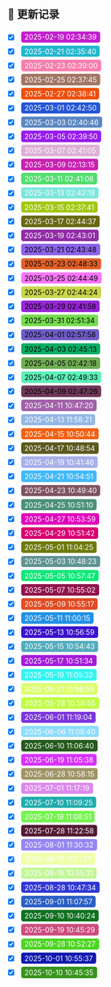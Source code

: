 ## 📅 更新记录

- [x] <span style="display:inline-block; padding:0.2em 0.5em; margin:0.2em; border-radius:0.3em; background:#C21ECD; color:#fff;">2025-02-19 02:34:39</span>
- [x] <span style="display:inline-block; padding:0.2em 0.5em; margin:0.2em; border-radius:0.3em; background:#23B7CF; color:#fff;">2025-02-21 02:35:40</span>
- [x] <span style="display:inline-block; padding:0.2em 0.5em; margin:0.2em; border-radius:0.3em; background:#F87EAE; color:#fff;">2025-02-23 02:39:00</span>
- [x] <span style="display:inline-block; padding:0.2em 0.5em; margin:0.2em; border-radius:0.3em; background:#A17564; color:#fff;">2025-02-25 02:37:45</span>
- [x] <span style="display:inline-block; padding:0.2em 0.5em; margin:0.2em; border-radius:0.3em; background:#EE4F0C; color:#fff;">2025-02-27 02:38:41</span>
- [x] <span style="display:inline-block; padding:0.2em 0.5em; margin:0.2em; border-radius:0.3em; background:#2556D5; color:#fff;">2025-03-01 02:42:50</span>
- [x] <span style="display:inline-block; padding:0.2em 0.5em; margin:0.2em; border-radius:0.3em; background:#5A87C2; color:#fff;">2025-03-03 02:40:46</span>
- [x] <span style="display:inline-block; padding:0.2em 0.5em; margin:0.2em; border-radius:0.3em; background:#981CED; color:#fff;">2025-03-05 02:39:50</span>
- [x] <span style="display:inline-block; padding:0.2em 0.5em; margin:0.2em; border-radius:0.3em; background:#DEB0D6; color:#fff;">2025-03-07 02:41:05</span>
- [x] <span style="display:inline-block; padding:0.2em 0.5em; margin:0.2em; border-radius:0.3em; background:#C722B0; color:#fff;">2025-03-09 02:13:15</span>
- [x] <span style="display:inline-block; padding:0.2em 0.5em; margin:0.2em; border-radius:0.3em; background:#52DE6F; color:#fff;">2025-03-11 02:41:08</span>
- [x] <span style="display:inline-block; padding:0.2em 0.5em; margin:0.2em; border-radius:0.3em; background:#7EE6DD; color:#fff;">2025-03-13 02:42:18</span>
- [x] <span style="display:inline-block; padding:0.2em 0.5em; margin:0.2em; border-radius:0.3em; background:#A2C711; color:#fff;">2025-03-15 02:37:41</span>
- [x] <span style="display:inline-block; padding:0.2em 0.5em; margin:0.2em; border-radius:0.3em; background:#696814; color:#fff;">2025-03-17 02:44:37</span>
- [x] <span style="display:inline-block; padding:0.2em 0.5em; margin:0.2em; border-radius:0.3em; background:#912BA6; color:#fff;">2025-03-19 02:43:01</span>
- [x] <span style="display:inline-block; padding:0.2em 0.5em; margin:0.2em; border-radius:0.3em; background:#8B64EA; color:#000;">2025-03-21 02:43:48</span>
- [x] <span style="display:inline-block; padding:0.2em 0.5em; margin:0.2em; border-radius:0.3em; background:#E16027; color:#000;">2025-03-23 02:48:33</span>
- [x] <span style="display:inline-block; padding:0.2em 0.5em; margin:0.2em; border-radius:0.3em; background:#FB75F9; color:#000;">2025-03-25 02:44:49</span>
- [x] <span style="display:inline-block; padding:0.2em 0.5em; margin:0.2em; border-radius:0.3em; background:#CAD64C; color:#000;">2025-03-27 02:44:24</span>
- [x] <span style="display:inline-block; padding:0.2em 0.5em; margin:0.2em; border-radius:0.3em; background:#9725D4; color:#000;">2025-03-29 02:41:58</span>
- [x] <span style="display:inline-block; padding:0.2em 0.5em; margin:0.2em; border-radius:0.3em; background:#75DB4F; color:#000;">2025-03-31 02:51:34</span>
- [x] <span style="display:inline-block; padding:0.2em 0.5em; margin:0.2em; border-radius:0.3em; background:#6F5DC6; color:#000;">2025-04-01 02:57:58</span>
- [x] <span style="display:inline-block; padding:0.2em 0.5em; margin:0.2em; border-radius:0.3em; background:#08AF64; color:#000;">2025-04-03 02:45:13</span>
- [x] <span style="display:inline-block; padding:0.2em 0.5em; margin:0.2em; border-radius:0.3em; background:#70AD53; color:#000;">2025-04-05 02:42:18</span>
- [x] <span style="display:inline-block; padding:0.2em 0.5em; margin:0.2em; border-radius:0.3em; background:#5BF0B7; color:#000;">2025-04-07 02:49:33</span>
- [x] <span style="display:inline-block; padding:0.2em 0.5em; margin:0.2em; border-radius:0.3em; background:#6E3858; color:#000;">2025-04-09 02:47:26</span>
- [x] <span style="display:inline-block; padding:0.2em 0.5em; margin:0.2em; border-radius:0.3em; background:#A261A9; color:#fff;">2025-04-11 10:47:20</span>
- [x] <span style="display:inline-block; padding:0.2em 0.5em; margin:0.2em; border-radius:0.3em; background:#94B7E2; color:#fff;">2025-04-13 11:58:21</span>
- [x] <span style="display:inline-block; padding:0.2em 0.5em; margin:0.2em; border-radius:0.3em; background:#F26113; color:#fff;">2025-04-15 10:50:44</span>
- [x] <span style="display:inline-block; padding:0.2em 0.5em; margin:0.2em; border-radius:0.3em; background:#5D5920; color:#fff;">2025-04-17 10:48:54</span>
- [x] <span style="display:inline-block; padding:0.2em 0.5em; margin:0.2em; border-radius:0.3em; background:#A7B0E9; color:#fff;">2025-04-19 10:41:46</span>
- [x] <span style="display:inline-block; padding:0.2em 0.5em; margin:0.2em; border-radius:0.3em; background:#42B9FA; color:#fff;">2025-04-21 10:54:51</span>
- [x] <span style="display:inline-block; padding:0.2em 0.5em; margin:0.2em; border-radius:0.3em; background:#7E5463; color:#fff;">2025-04-23 10:49:40</span>
- [x] <span style="display:inline-block; padding:0.2em 0.5em; margin:0.2em; border-radius:0.3em; background:#4C917A; color:#fff;">2025-04-25 10:51:10</span>
- [x] <span style="display:inline-block; padding:0.2em 0.5em; margin:0.2em; border-radius:0.3em; background:#E000BC; color:#fff;">2025-04-27 10:53:59</span>
- [x] <span style="display:inline-block; padding:0.2em 0.5em; margin:0.2em; border-radius:0.3em; background:#D90073; color:#fff;">2025-04-29 10:51:42</span>
- [x] <span style="display:inline-block; padding:0.2em 0.5em; margin:0.2em; border-radius:0.3em; background:#6D7B0A; color:#fff;">2025-05-01 11:04:25</span>
- [x] <span style="display:inline-block; padding:0.2em 0.5em; margin:0.2em; border-radius:0.3em; background:#5F9392; color:#fff;">2025-05-03 10:48:23</span>
- [x] <span style="display:inline-block; padding:0.2em 0.5em; margin:0.2em; border-radius:0.3em; background:#0DE87A; color:#fff;">2025-05-05 10:57:47</span>
- [x] <span style="display:inline-block; padding:0.2em 0.5em; margin:0.2em; border-radius:0.3em; background:#92144E; color:#fff;">2025-05-07 10:55:02</span>
- [x] <span style="display:inline-block; padding:0.2em 0.5em; margin:0.2em; border-radius:0.3em; background:#E24C25; color:#fff;">2025-05-09 10:55:17</span>
- [x] <span style="display:inline-block; padding:0.2em 0.5em; margin:0.2em; border-radius:0.3em; background:#2391E8; color:#fff;">2025-05-11 11:00:15</span>
- [x] <span style="display:inline-block; padding:0.2em 0.5em; margin:0.2em; border-radius:0.3em; background:#3B13CE; color:#fff;">2025-05-13 10:56:59</span>
- [x] <span style="display:inline-block; padding:0.2em 0.5em; margin:0.2em; border-radius:0.3em; background:#52ADBE; color:#fff;">2025-05-15 10:54:43</span>
- [x] <span style="display:inline-block; padding:0.2em 0.5em; margin:0.2em; border-radius:0.3em; background:#A41CDA; color:#fff;">2025-05-17 10:51:34</span>
- [x] <span style="display:inline-block; padding:0.2em 0.5em; margin:0.2em; border-radius:0.3em; background:#35F5F0; color:#fff;">2025-05-19 11:05:32</span>
- [x] <span style="display:inline-block; padding:0.2em 0.5em; margin:0.2em; border-radius:0.3em; background:#DCFF6E; color:#fff;">2025-05-21 10:56:59</span>
- [x] <span style="display:inline-block; padding:0.2em 0.5em; margin:0.2em; border-radius:0.3em; background:#C1FC45; color:#fff;">2025-05-28 10:58:55</span>
- [x] <span style="display:inline-block; padding:0.2em 0.5em; margin:0.2em; border-radius:0.3em; background:#7C36DD; color:#fff;">2025-06-01 11:19:04</span>
- [x] <span style="display:inline-block; padding:0.2em 0.5em; margin:0.2em; border-radius:0.3em; background:#8DDCFC; color:#fff;">2025-06-06 11:08:40</span>
- [x] <span style="display:inline-block; padding:0.2em 0.5em; margin:0.2em; border-radius:0.3em; background:#265A1D; color:#fff;">2025-06-10 11:06:40</span>
- [x] <span style="display:inline-block; padding:0.2em 0.5em; margin:0.2em; border-radius:0.3em; background:#D831FA; color:#fff;">2025-06-19 11:05:38</span>
- [x] <span style="display:inline-block; padding:0.2em 0.5em; margin:0.2em; border-radius:0.3em; background:#9F9567; color:#fff;">2025-06-28 10:58:15</span>
- [x] <span style="display:inline-block; padding:0.2em 0.5em; margin:0.2em; border-radius:0.3em; background:#DC89ED; color:#fff;">2025-07-01 11:17:19</span>
- [x] <span style="display:inline-block; padding:0.2em 0.5em; margin:0.2em; border-radius:0.3em; background:#20ACAC; color:#fff;">2025-07-10 11:09:25</span>
- [x] <span style="display:inline-block; padding:0.2em 0.5em; margin:0.2em; border-radius:0.3em; background:#74F54E; color:#fff;">2025-07-19 11:08:51</span>
- [x] <span style="display:inline-block; padding:0.2em 0.5em; margin:0.2em; border-radius:0.3em; background:#531A34; color:#fff;">2025-07-28 11:22:58</span>
- [x] <span style="display:inline-block; padding:0.2em 0.5em; margin:0.2em; border-radius:0.3em; background:#9586F2; color:#fff;">2025-08-01 11:30:32</span>
- [x] <span style="display:inline-block; padding:0.2em 0.5em; margin:0.2em; border-radius:0.3em; background:#EEFFA7; color:#fff;">2025-08-10 11:21:27</span>
- [x] <span style="display:inline-block; padding:0.2em 0.5em; margin:0.2em; border-radius:0.3em; background:#C2F797; color:#fff;">2025-08-19 10:55:31</span>
- [x] <span style="display:inline-block; padding:0.2em 0.5em; margin:0.2em; border-radius:0.3em; background:#3238D5; color:#fff;">2025-08-28 10:47:34</span>
- [x] <span style="display:inline-block; padding:0.2em 0.5em; margin:0.2em; border-radius:0.3em; background:#2A5FC5; color:#fff;">2025-09-01 11:07:57</span>
- [x] <span style="display:inline-block; padding:0.2em 0.5em; margin:0.2em; border-radius:0.3em; background:#107120; color:#fff;">2025-09-10 10:40:24</span>
- [x] <span style="display:inline-block; padding:0.2em 0.5em; margin:0.2em; border-radius:0.3em; background:#CE4C7F; color:#fff;">2025-09-19 10:45:29</span>
- [x] <span style="display:inline-block; padding:0.2em 0.5em; margin:0.2em; border-radius:0.3em; background:#4ED523; color:#fff;">2025-09-28 10:52:27</span>
- [x] <span style="display:inline-block; padding:0.2em 0.5em; margin:0.2em; border-radius:0.3em; background:#1019AE; color:#fff;">2025-10-01 10:55:37</span>
- [x] <span style="display:inline-block; padding:0.2em 0.5em; margin:0.2em; border-radius:0.3em; background:#37931E; color:#fff;">2025-10-10 10:45:35</span>